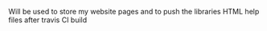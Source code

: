 Will be used to store my website pages and to push the libraries HTML help files after travis CI build